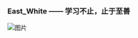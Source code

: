 ### East_White —— 学习不止，止于至善

![图片](https://uploader.shimo.im/f/rAZjV08glM0D6JKr.png!thumbnail?fileGuid=tC3p6YyGtDRkVwkc)





